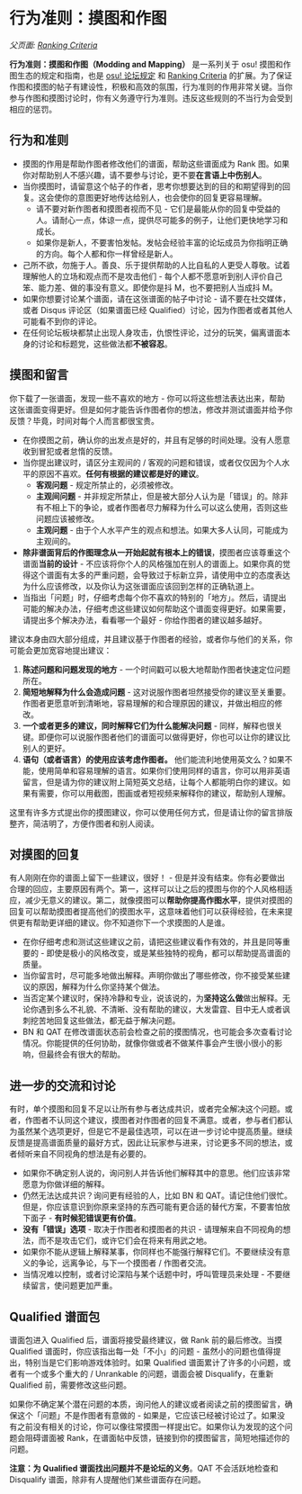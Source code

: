 # 行为准则：摸图和作图

_父页面: [Ranking Criteria](/wiki/Ranking_Criteria)_

**行为准则：摸图和作图（Modding and Mapping）** 是一系列关于 osu! 摸图和作图生态的规定和指南，也是 [osu! 论坛规定](/wiki/Rules) 和 [Ranking Criteria](/wiki/Ranking_Criteria) 的扩展。为了保证作图和摸图的帖子有建设性，积极和高效的氛围，行为准则的作用非常关键。当你参与作图和摸图讨论时，你有义务遵守行为准则。违反这些规则的不当行为会受到相应的惩罚。

## 行为和准则

-   摸图的作用是帮助作图者修改他们的谱面，帮助这些谱面成为 Rank 图。如果你对帮助别人不感兴趣，请不要参与讨论，更不要**在言语上中伤别人**。
-   当你摸图时，请留意这个帖子的作者，思考你想要达到的目的和期望得到的回复。这会使你的意图更好地传达给别人，也会使你的回复更容易理解。
    -   请不要对新作图者和摸图者视而不见 - 它们是最能从你的回复中受益的人。请耐心一点，体谅一点，提供尽可能多的例子，让他们更快地学习和成长。
    -   如果你是新人，不要害怕发帖。发帖会经验丰富的论坛成员为你指明正确的方向。每个人都和你一样曾经是新人。
-   己所不欲，勿施于人。善良、乐于提供帮助的人比自私的人更受人尊敬。试着理解他人的立场和观点而不是攻击他们 - 每个人都不愿意听到别人评价自己笨、能力差、做的事没有意义。即使你是抖 M，也不要把别人当成抖 M。
-   如果你想要讨论某个谱面，请在这张谱面的帖子中讨论 - 请不要在社交媒体，或者 Disqus 评论区（如果谱面已经 Qualified）讨论，因为作图者或者其他人可能看不到你的评论。
-   在任何论坛板块都禁止出现人身攻击，仇恨性评论，过分的玩笑，偏离谱面本身的讨论和标题党，这些做法都**不被容忍**。

## 摸图和留言

你下载了一张谱面，发现一些不喜欢的地方 - 你可以将这些想法表达出来，帮助这张谱面变得更好。但是如何才能告诉作图者你的想法，修改并测试谱面并给予你反馈？毕竟，时间对每个人而言都很宝贵。

-   在你摸图之前，确认你的出发点是好的，并且有足够的时间处理。没有人愿意收到冒犯或者怠惰的反馈。
-   当你提出建议时，请区分主观间的 / 客观的问题和错误，或者仅仅因为个人水平的原因不喜欢。**任何有根据的建议都是好的建议**。
    -   **客观问题** - 规定所禁止的，必须被修改。
    -   **主观间问题** - 并非规定所禁止，但是被大部分人认为是「错误」的。除非有不相上下的争论，或者作图者尽力解释为什么可以这么使用，否则这些问题应该被修改。
    -   **主观问题** - 由于个人水平产生的观点和想法。如果大多人认同，可能成为主观间的。
-   **除非谱面背后的作图理念从一开始起就有根本上的错误**，摸图者应该尊重这个谱面**当前的设计** - 不应该将你个人的风格强加在别人的谱面上。如果你真的觉得这个谱面有太多的严重问题，会导致过于标新立异，请使用中立的态度表达为什么应该修改，以及你认为这张谱面应该回到怎样的正确轨道上。
-   当指出「问题」时，仔细考虑每个你不喜欢的特别的「地方」。然后，请提出可能的解决办法，仔细考虑这些建议如何帮助这个谱面变得更好。如果需要，请提出多个解决办法，看看哪一个最好 - 你给作图者的建议越多越好。

建议本身由四大部分组成，并且建议基于作图者的经验，或者你与他们的关系，你可能会更加宽容地提出建议：

1.  **陈述问题和问题发现的地方** - 一个时间戳可以极大地帮助作图者快速定位问题所在。
2.  **简短地解释为什么会造成问题** - 这对说服作图者坦然接受你的建议至关重要。作图者更愿意听到清晰地，容易理解的和合理原因的建议，并做出相应的修改。
3.  **一个或者更多的建议，同时解释它们为什么能解决问题** - 同样，解释也很关键。即便你可以说服作图者他们的谱面可以做得更好，你也可以让你的建议比别人的更好。
4.  **语句（或者语言）的使用应该考虑作图者。** 他们能流利地使用英文么？如果不能，使用简单和容易理解的语言。如果你们使用同样的语言，你可以用非英语留言，但是请为你的建议附上简短英文总结，让每个人都能明白你的建议。如果有需要，你可以用截图，图画或者短视频来解释你的建议，帮助别人理解。

这里有许多方式提出你的摸图建议，你可以使用任何方式，但是请让你的留言排版整齐，简洁明了，方便作图者和别人阅读。

## 对摸图的回复

有人刚刚在你的谱面上留下一些建议，很好！ - 但是并没有结束。你有必要做出合理的回应，主要原因有两个。第一，这样可以让之后的摸图与你的个人风格相适应，减少无意义的建议。第二，就像摸图可以**帮助你提高作图水平**，提供对摸图的回复可以帮助摸图者提高他们的摸图水平，这意味着他们可以获得经验，在未来提供更有帮助更详细的建议。你不知道你下一个求摸图的人是谁。

-   在你仔细考虑和测试这些建议之前，请把这些建议看作有效的，并且是同等重要的 - 即使是极小的风格改变，或是某些独特的视角，都可以帮助提高谱面的质量。
-   当你留言时，尽可能多地做出解释。声明你做出了哪些修改，你不接受某些建议的原因，解释为什么你坚持某个做法。
-   当否定某个建议时，保持冷静和专业，说该说的，为**坚持这么做**做出解释。无论你遇到多么不礼貌、不清晰、没有帮助的建议，大发雷霆、目中无人或者讽刺挖苦地回复这些做法，都无益于解决问题。
-   BN 和 QAT 在修改谱面状态前会检查之前的摸图情况，也可能会多次查看讨论情况。你能提供的任何协助，就像你做或者不做某件事会产生很小很小的影响，但最终会有很大的帮助。

## 进一步的交流和讨论

有时，单个摸图和回复不足以让所有参与者达成共识，或者完全解决这个问题。或者，作图者不认同这个建议，摸图者对作图者的回复不满意。或者，参与者们都认为虽然某个选项更好，但是它不是最佳选项，可以在进一步讨论中提高质量。继续反馈是提高谱面质量的最好方式，因此让玩家参与进来，讨论更多不同的想法，或者倾听来自不同视角的想法是有必要的。

-   如果你不确定别人说的，询问别人并告诉他们解释其中的意思。他们应该非常愿意为你做详细的解释。
-   仍然无法达成共识？询问更有经验的人，比如 BN 和 QAT。请记住他们很忙。但是，你应该意识到你原来坚持的东西可能有更合适的替代方案，不要害怕放下面子 - **有时候犯错误更有价值**。
-   **没有「错误」选项** - 取决于作图者和摸图者的共识 - 请理解来自不同视角的想法，而不是攻击它们，或许它们会在将来有用武之地。
-   如果你不能从逻辑上解释某事，你同样也不能强行解释它们。不要继续没有意义的争论，远离争论，与下一个摸图者 / 作图者交流。
-   当情况难以控制，或者讨论深陷与某个话题中时，呼叫管理员来处理 - 不要继续留言，使问题更加严重。

## Qualified 谱面包

谱面包进入 Qualified 后，谱面将接受最终建议，做 Rank 前的最后修改。当摸 Qualified 谱面时，你应该指出每一处「不小」的问题 - 虽然小的问题也值得提出，特别当是它们影响游戏体验时。如果 Qualified 谱面累计了许多的小问题，或者有一个或多个重大的 / Unrankable 的问题，谱面会被 Disqualify，在重新 Qualified 前，需要修改这些问题。

如果你不确定某个潜在问题的本质，询问他人的建议或者阅读之前的摸图留言，确保这个「问题」不是作图者有意做的 - 如果是，它应该已经被讨论过了。如果没有之前没有相关的讨论，你可以像往常摸图一样提出它。如果你认为发现的这个问题会阻碍谱面被 Rank，在谱面帖中反馈，链接到你的摸图留言，简短地描述你的问题。

**注意：为 Qualified 谱面找出问题并不是论坛的义务**。QAT 不会活跃地检查和 Disqualify 谱面，除非有人提醒他们某些谱面存在问题。
